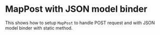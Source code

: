 # MapPost with JSON model binder

This shows how to setup `MapPost` to handle POST request and with JSON model binder with static method.